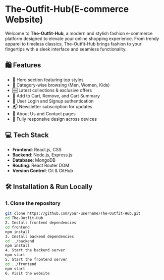# The-Outfit-Hub(E-commerce Website)

Welcome to **The-Outfit-Hub**, a modern and stylish fashion e-commerce platform designed to elevate your online shopping experience. From trendy apparel to timeless classics, The-Outfit-Hub brings fashion to your fingertips with a sleek interface and seamless functionality.

## 🛍️ Features

- 🌟 Hero section featuring top styles
- 👚 Category-wise browsing (Men, Women, Kids)
- 🆕 Latest collections & exclusive offers
- 🛒 Add to Cart, Remove, and Cart Summary
- 🔐 User Login and Signup authentication
- 📬 Newsletter subscription for updates
- 📄 About Us and Contact pages
- 📱 Fully responsive design across devices

## 💻 Tech Stack

- **Frontend**: React.js, CSS
- **Backend**: Node.js, Express.js
- **Database**: MongoDB
- **Routing**: React Router DOM
- **Version Control**: Git & GitHub

## 🛠️ Installation & Run Locally

### 1. Clone the repository

```bash
git clone https://github.com/your-username/The-Outfit-Hub.git
cd The-Outfit-Hub
2. Install frontend dependencies
cd frontend
npm install
3. Install backend dependencies
cd ../backend
npm install
4. Start the backend server
npm start
5. Start the frontend server
cd ../frontend
npm start
6. Visit the website
